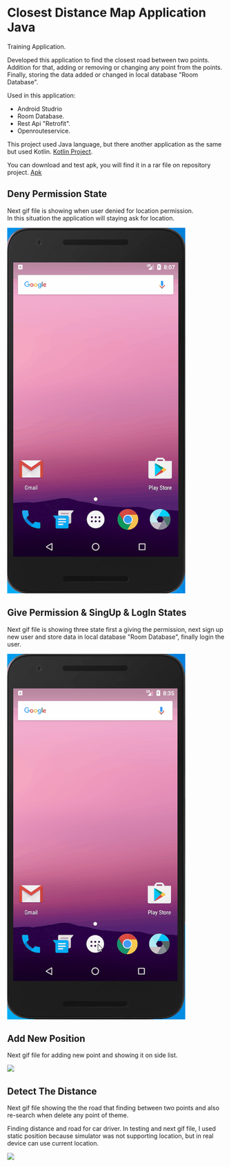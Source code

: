 # Closest Distance Map Application Java 

Training Application.

Developed this application to find the closest road between two points. Addition for that, adding or removing or changing any point from the points. Finally, storing the data added or changed in local database "Room Database".

Used in this application:
- Android Studrio
- Room Database.
- Rest Api "Retrofit".
- Openrouteservice.

This project used Java language, but there another application as the same but used Kotlin. [Kotlin Project](https://github.com/TahaGitHub/closest-distance-map-application-kotlin).

You can download and test apk, you will find it in a rar file on repository project. [Apk](https://github.com/TahaGitHub/closest-distance-map-application-java/blob/master/Map_Application_Java_Taha%20Almokahel.rar)

## Deny Permission State

Next gif file is showing when user denied for location permission.\
In this situation the application will staying ask for location.

![](Permission.gif)

## Give Permission & SingUp & LogIn States

Next gif file is showing three state first a giving the permission, next sign up new user and store data in local database "Room Database", finally login the user.

![](SingUp%20and%20SingIn.gif)

## Add New Position

Next gif file for adding new point and showing it on side list.

![](Add%20New%20Place.gif)


## Detect The Distance

Next gif file showing the the road that finding between two points and also re-search when delete any point of theme.
  
Finding distance and road for car driver. In testing and next gif file, I used static position because simulator was not supporting location, but in real device can use current location.

![](Rote%20Olustur.gif)
